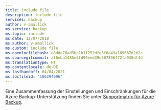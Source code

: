 ```yaml
---
title: include file
description: include file
services: backup
author: v-amallick
ms.service: backup
ms.topic: include
ms.date: 12/07/2018
ms.author: v-amallick
ms.custom: include file
ms.openlocfilehash: e8dde76ad3be1b1f252dfe5f6a49a189667d2b2c
ms.sourcegitcommit: af6eba1485e6fd99eed39e507896472fa930df4d
ms.translationtype: HT
ms.contentlocale: de-DE
ms.lasthandoff: 04/04/2021
ms.locfileid: "106294096"
---
```

Eine Zusammenfassung der Einstellungen und Einschränkungen für die Azure Backup-Unterstützung finden Sie unter [Supportmatrix für Azure Backup](../articles/backup/backup-support-matrix.md).